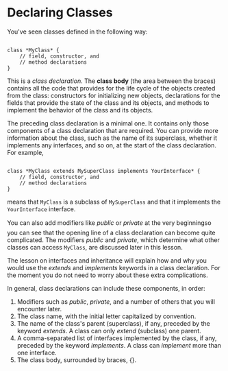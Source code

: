 
# Declaring Classes

You've seen classes defined in the following way:

```

class *MyClass* {
    // field, constructor, and 
    // method declarations
}

```

This is a *class declaration*. The **class body** (the area between the braces) contains all the code that provides for the life cycle of the objects created from the class: constructors for initializing new objects, declarations for the fields that provide the state of the class and its objects, and methods to implement the behavior of the class and its objects.

The preceding class declaration is a minimal one. It contains only those components of a class declaration that are required. You can provide more information about the class, such as the name of its superclass, whether it implements any interfaces, and so on, at the start of the class declaration. For example,

```

class *MyClass extends MySuperClass implements YourInterface* {
    // field, constructor, and
    // method declarations
}

```

means that `MyClass` is a subclass of `MySuperClass` and that it implements the `YourInterface` interface.

You can also add modifiers like *public* or *private* at the very beginning&#151;so you can see that the opening line of a class declaration can become quite complicated. The modifiers *public* and *private*, which determine what other classes can access `MyClass`, are discussed later in this 
lesson.
 
The lesson 
 on interfaces and inheritance will explain how and why you would use the *extends* and *implements* keywords in a class declaration. For the moment you do not need to worry about these extra complications.

In general, class declarations can include these components, in order:

1. Modifiers such as *public*, *private*, and a number of others that you will encounter later.
1. The class name, with the initial letter capitalized by convention.
1. The name of the class's parent (superclass), if any, preceded by the keyword *extends*. A class can only *extend* (subclass) one parent.
1. A comma-separated list of interfaces implemented by the class, if any, preceded by the keyword *implements*. A class can *implement* more than one interface.
1. The class body, surrounded by braces, {}.

